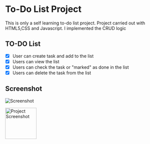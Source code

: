 
# To-Do List Project

This is only a self learning to-do list project. 
Project carried out with HTML5,CSS and Javascript.
I implemented the CRUD logic 

## TO-DO List

- [x] User can create task and add to the list
- [x] Users can view the list
- [x] Users can check the task or "marked" as done in the list
- [x] Users can delete the task from the list

## Screenshot
![Screenshot](https://github.com/user-attachments/assets/ed9d4367-9a9d-4566-949b-b55038f5fa38)



<img src="https://github.com/user-attachments/assets/ed9d4367-9a9d-4566-949b-b55038f5fa38" alt="Project Screenshot" width="100" height="100">
